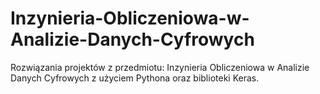 # Inzynieria-Obliczeniowa-w-Analizie-Danych-Cyfrowych
Rozwiązania projektów z przedmiotu: Inzynieria Obliczeniowa w Analizie Danych Cyfrowych z użyciem Pythona oraz biblioteki Keras.
